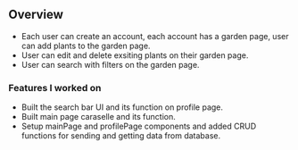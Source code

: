 
## Overview
 
- Each user can create an account, each account has a garden page, user can add plants to the garden page.
- User can edit and delete exsiting plants on their garden page.
- User can search with filters on the garden page.

### Features I worked on

- Built the search bar UI and its function on profile page.
- Built main page caraselle and its function.
- Setup mainPage and profilePage components and added CRUD functions for sending and getting data from database.


